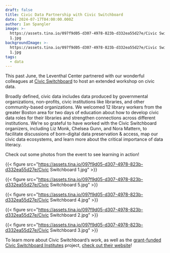 ```yaml
---
draft: false
title: Civic Data Partnership with Civic Switchboard
date: 2024-07-17T04:00:00.000Z
author: Ian Spangler
image: >-
  https://assets.tina.io/097f9d05-d307-4978-823b-d332ea55d27e/Civic Switchboard
  1.jpg
backgroundImage: >-
  https://assets.tina.io/097f9d05-d307-4978-823b-d332ea55d27e/Civic Switchboard
  1.jpg
tags:
  - data
---
```


This past June, the Leventhal Center partnered with our wonderful colleagues at [Civic Switchboard](https://civic-switchboard.github.io/) to host an extended workshop on civic data.

Broadly defined, civic data includes data produced by governmental organizations, non-profits, civic institutions like libraries, and other community-based organizations. We welcomed 12 library workers from the greater Boston area for two days of education about how to develop civic data roles for their libraries and strengthen connections across different institutions. We’re so grateful to have worked with the Civic Switchboard organizers, including Liz Monk, Chelsea Gunn, and Nora Mattern, to facilitate discussions of born-digital data preservation & access, map our civic data ecosystems, and learn more about the critical importance of data literacy. 

Check out some photos from the event to see learning in action!

{{< figure src="https://assets.tina.io/097f9d05-d307-4978-823b-d332ea55d27e/Civic Switchboard 1.jpg" >}}

{{< figure src="https://assets.tina.io/097f9d05-d307-4978-823b-d332ea55d27e/Civic Switchboard 5.jpg" >}}

{{< figure src="https://assets.tina.io/097f9d05-d307-4978-823b-d332ea55d27e/Civic Switchboard 4.jpg" >}}

{{< figure src="https://assets.tina.io/097f9d05-d307-4978-823b-d332ea55d27e/Civic Switchboard 2.jpg" >}}

{{< figure src="https://assets.tina.io/097f9d05-d307-4978-823b-d332ea55d27e/Civic Switchboard 3.jpg" >}}

To learn more about Civic Switchboard’s work, as well as the [grant-funded Civic Switchboard Institutes](https://civic-switchboard.github.io/2024-institutes/) project, [check out their website](https://civic-switchboard.github.io/about/)!

